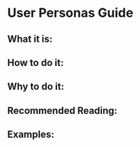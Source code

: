 # User Personas Guide

## What it is:

## How to do it:

## Why to do it:

## Recommended Reading:

## Examples:
